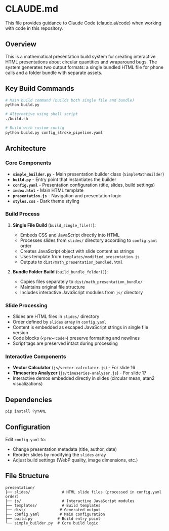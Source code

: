 # CLAUDE.md

This file provides guidance to Claude Code (claude.ai/code) when working with code in this repository.

## Overview

This is a mathematical presentation build system for creating interactive HTML presentations about circular quantities and wraparound bugs. The system generates two output formats: a single bundled HTML file for phone calls and a folder bundle with separate assets.

## Key Build Commands

```bash
# Main build command (builds both single file and bundle)
python build.py

# Alternative using shell script
./build.sh

# Build with custom config
python build.py config_stroke_pipeline.yaml
```

## Architecture

### Core Components

- **`simple_builder.py`** - Main presentation builder class (`SimpleMathBuilder`)
- **`build.py`** - Entry point that instantiates the builder
- **`config.yaml`** - Presentation configuration (title, slides, build settings)
- **`index.html`** - Main HTML template
- **`presentation.js`** - Navigation and presentation logic
- **`styles.css`** - Dark theme styling

### Build Process

1. **Single File Build** (`build_single_file()`):
   - Embeds CSS and JavaScript directly into HTML
   - Processes slides from `slides/` directory according to `config.yaml` order
   - Creates JavaScript object with slide content as strings
   - Uses template from `templates/modified_presentation.js` 
   - Outputs to `dist/math_presentation_bundled.html`

2. **Bundle Folder Build** (`build_bundle_folder()`):
   - Copies files separately to `dist/math_presentation_bundle/`
   - Maintains original file structure
   - Includes interactive JavaScript modules from `js/` directory

### Slide Processing

- Slides are HTML files in `slides/` directory
- Order defined by `slides` array in `config.yaml`
- Content is embedded as escaped JavaScript strings in single file version
- Code blocks (`<pre><code>`) preserve formatting and newlines
- Script tags are preserved intact during processing

### Interactive Components

- **Vector Calculator** (`js/vector-calculator.js`) - For slide 16
- **Timeseries Analyzer** (`js/timeseries-analyzer.js`) - For slide 17
- Interactive demos embedded directly in slides (circular mean, atan2 visualizations)

## Dependencies

```bash
pip install PyYAML
```

## Configuration

Edit `config.yaml` to:
- Change presentation metadata (title, author, date)
- Reorder slides by modifying the `slides` array
- Adjust build settings (WebP quality, image dimensions, etc.)

## File Structure

```
presentation/
├── slides/              # HTML slide files (processed in config.yaml order)
├── js/                  # Interactive JavaScript modules
├── templates/           # Build templates
├── dist/               # Generated output
├── config.yaml         # Main configuration
├── build.py           # Build entry point
└── simple_builder.py  # Core build logic
```